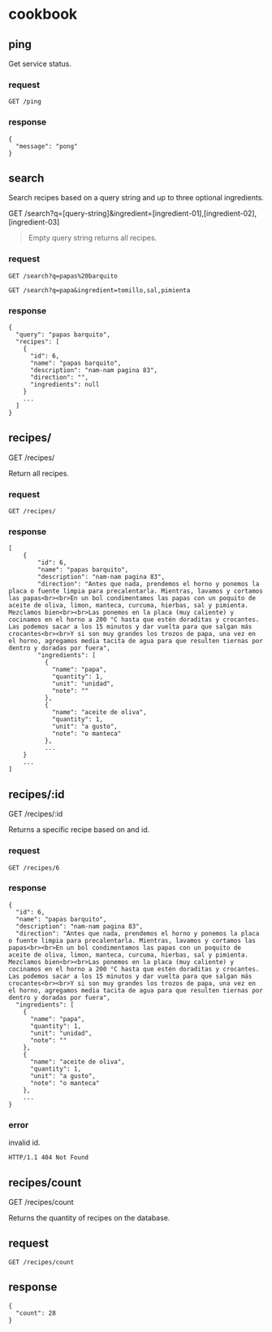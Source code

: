 # cookbook

## ping 
 
Get service status.

### request

    GET /ping

### response

    {
      "message": "pong"
    }

## search

Search recipes based on a query string and up to three optional ingredients. 

GET /search?q=[query-string]&ingredient=[ingredient-01],[ingredient-02],[ingredient-03]

> Empty query string returns all recipes.

### request

    GET /search?q=papas%20barquito

    GET /search?q=papa&ingredient=tomillo,sal,pimienta

### response

    {
      "query": "papas barquito",
      "recipes": [
        {
          "id": 6,
          "name": "papas barquito",
          "description": "nam-nam pagina 83",
          "direction": "",
          "ingredients": null
        }
        ...
      ]
    }

## recipes/

GET /recipes/

Return all recipes.

### request

    GET /recipes/

### response

    [
        {
            "id": 6,
            "name": "papas barquito",
            "description": "nam-nam pagina 83",
            "direction": "Antes que nada, prendemos el horno y ponemos la placa o fuente limpia para precalentarla. Mientras, lavamos y cortamos las papas<br><br>En un bol condimentamos las papas con un poquito de aceite de oliva, limon, manteca, curcuma, hierbas, sal y pimienta. Mezclamos bien<br><br>Las ponemos en la placa (muy caliente) y cocinamos en el horno a 200 °C hasta que estén doraditas y crocantes. Las podemos sacar a los 15 minutos y dar vuelta para que salgan más crocantes<br><br>Y si son muy grandes los trozos de papa, una vez en el horno, agregamos media tacita de agua para que resulten tiernas por dentro y doradas por fuera",
            "ingredients": [
              {
                "name": "papa",
                "quantity": 1,
                "unit": "unidad",
                "note": ""
              },
              {
                "name": "aceite de oliva",
                "quantity": 1,
                "unit": "a gusto",
                "note": "o manteca"
              },
              ...
        }
        ...
    ]

## recipes/:id

GET /recipes/:id

Returns a specific recipe based on and id.

### request

    GET /recipes/6

### response

    {
      "id": 6,
      "name": "papas barquito",
      "description": "nam-nam pagina 83",
      "direction": "Antes que nada, prendemos el horno y ponemos la placa o fuente limpia para precalentarla. Mientras, lavamos y cortamos las papas<br><br>En un bol condimentamos las papas con un poquito de aceite de oliva, limon, manteca, curcuma, hierbas, sal y pimienta. Mezclamos bien<br><br>Las ponemos en la placa (muy caliente) y cocinamos en el horno a 200 °C hasta que estén doraditas y crocantes. Las podemos sacar a los 15 minutos y dar vuelta para que salgan más crocantes<br><br>Y si son muy grandes los trozos de papa, una vez en el horno, agregamos media tacita de agua para que resulten tiernas por dentro y doradas por fuera",
      "ingredients": [
        {
          "name": "papa",
          "quantity": 1,
          "unit": "unidad",
          "note": ""
        },
        {
          "name": "aceite de oliva",
          "quantity": 1,
          "unit": "a gusto",
          "note": "o manteca"
        },
        ...
    }

### error

invalid id.

    HTTP/1.1 404 Not Found

## recipes/count

GET /recipes/count

Returns the quantity of recipes on the database.

## request

    GET /recipes/count

## response

    {
      "count": 28
    }
